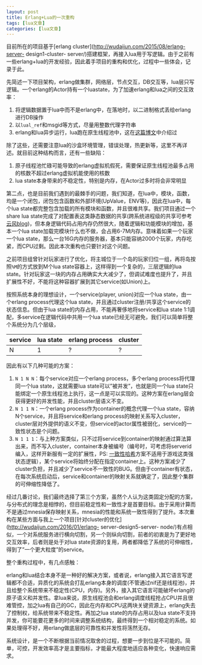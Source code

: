 ```yaml
---
layout: post
title: Erlang+Lua的一次重构 
tags: [lua文章]
categories: [lua文章]
---
```

目前所在的项目基于[erlang cluster](http://wudaijun.com/2015/08/erlang-server-
design1-cluster-
server/)搭建框架，再接入lua用于写逻辑。由于之前有一些erlang+lua的开发经验，因此着手项目的重构和优化，过程中一些体会，记录于此。

先简述一下项目架构，erlang做集群，网络层，节点交互，DB交互等，lua层只写逻辑。一个erlang的Actor持有一个luastate，为了加速erlang和lua之间的交互效率：

  1. 将逻辑数据置于lua中而不是erlang中，在落地时，以二进制格式丢给erlang进行DB操作
  2. 以`lual_ref`和msgid等方式，尽量用整数代理字符串
  3. erlang和lua异步运行，lua跑在原生线程池中，这在[这篇博文](http://wudaijun.com/2015/09/erlang-server-design2-erlang-lua-battle/)中介绍过

除了这些，还需要注意lua的沙盒环境管理，错误处理，热更新等，这里不再详述。就目前这种结构而言，还有一些缺陷：

  1. 原子线程池忙碌可能导致的erlang虚拟机假死，需要保证原生线程池最多占用的核数不超过erlang虚拟机能使用的核数
  2. lua state本身带来的不稳定性，特别是内存，在Actor过多时将会非常明显

第二点，也是目前我们遇到的最棘手的问题，我们知道，在lua中，模块，函数，均是一个闭包，闭包包含函数和外部环境(UpValue，ENV等)，因此在lua中，每个lua
state都完整包含加载的所有模块和函数，并且很难共享。我们项目通过一个share lua
state完成了对配置表这类静态数据的共享(跨系统进程级的共享可参考[云风blog](http://blog.codingnow.com/2012/07/dev_note_24.html))，但本身逻辑代码占用内存仍然很大，随着逻辑和功能模块的增加，基本一个lua
state加载完模块什么也不做，会占用6-7M内存。意味着如果一个玩家一个lua
state，那么一台16G内存的服务器，基本只能容纳2000个玩家，内存吃紧，而CPU过剩。因此本次重构也只要针对这个问题。

之前项目组曾针对玩家进行了优化，将主城位于一个岛的玩家归位一组，再将岛按照`%M`的方式放到M个lua
state容器上，这样得到一个复杂的，三层逻辑的lua
state。针对玩家这一块的内存占用确实大大减少了，但调试难度也提升了，并且扩展性不好，不能将这种容器扩展到其它service(如Union)上。

按照系统本身的理想设计，一个service(player, union)对应一个lua state，由一个erlang process代理这个lua
state，并且通过cluster注册/共享这个service的状态信息。但由于lua state的内存占用，不能再奢侈地将service和lua
state 1:1调配，多service在逻辑代码中共用一个lua state已经无可避免，我们可以简单将整个系统分为几个层级，

service | lua state | erlang process | cluster  
---|---|---|---  
N | 1 | ? | ?  
  
因此有以下几种可能的方案：

  1. `N 1 N N`：每个service对应一个erlang process，多个erlang process将代理同一个lua state，这就需要lua state可以”被并发”，也就是同一个lua state只能绑定一个原生线程池上执行，这一点是可以实现的。这种方案在erlang层会获得更好的并发性能，并且cluster层语义不变。
  2. `N 1 1 N`：一个erlang process作为container的概念代理一个lua state，容纳N个service，并且将service和erlang process的映射关系写入cluster，cluster层对外提供的语义不变，但service的actor属性被弱化，service的一致性状态是个问题。
  3. `N 1 1 1`：与上种方案类似，只不过将service到container的映射通过算法算出来，而不写入cluster，container本身被编号（编号时，可考虑将serverid编入，这样开新服有一定的扩展性，PS: [一致性哈希](http://yikun.github.io/2016/06/09/%E4%B8%80%E8%87%B4%E6%80%A7%E5%93%88%E5%B8%8C%E7%AE%97%E6%B3%95%E7%9A%84%E7%90%86%E8%A7%A3%E4%B8%8E%E5%AE%9E%E8%B7%B5/)方案不适用于游戏这类强状态逻辑），某个service将始终分配在指定container上。这种方案减少了cluster负担，并且减少了service不一致性的BUG。但由于container有状态，在每次系统启动后，service和container的映射关系就确定了，因此整个集群的可伸缩性降低了。

经过几番讨论，我们最终选择了第三个方案，虽然个人认为这类固定分配的方案，与分布式的理念是相悖的，但目前稳定性和一致性才是首要目标。由于采用计算而不是通过mnesia保存映射关系，mnesia的性能和系统一致性得到了提升。本次重构在某些方面与我上一个项目[针对cluster的优化](http://wudaijun.com/2016/01/erlang-
server-design5-server-
node/)有点相似，一个对系统服务进行横向切割，另一个则纵向切割，前者的初衷是为了更好地交互效率，后者则是处于对lua
state资源的复用，两者都降低了系统的可伸缩性，得到了”一个更大粒度”的service。

整个重构过程中，有几点感触：

erlang和lua结合本身不是一种好的解决方案，或者说，erlang接入其它语言写逻辑都不合适，异质化的系统会打乱erlang本身的调度(不管通过nif还是线程池)，并且给整个系统带来不稳定性(CPU，内存)。另外，接入其它语言可能破坏erlang的原子语义和并发性。拿lua来说，原生线程池会和erlang调度线程抢占CPU并且很难管控，加之lua有自己的GC，因此在内存和CPU这两块关键资源上，erlang失去了控制权，给系统带来不稳定性。再加之lua
state的内存占用以及lua
state不支持并发，你可能要花更多的时间来调整系统结构，最终得到一个相对稳定的系统。如果处理得不好，用erlang做底层的可靠性和并发性将荡然无存。

系统设计，是一个不断根据当前情况取舍的过程，想要一步到位是不可能的。简单，可控，开发效率高才是主要指标，才能最大程度地适应各种变化，快速响应需求。